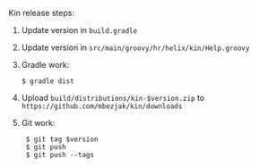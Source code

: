 Kin release steps:

1. Update version in `build.gradle`
2. Update version in `src/main/groovy/hr/helix/kin/Help.groovy`
3. Gradle work:

       $ gradle dist

4. Upload `build/distributions/kin-$version.zip` to
`https://github.com/mbezjak/kin/downloads`

5. Git work:

        $ git tag $version
        $ git push
        $ git push --tags
